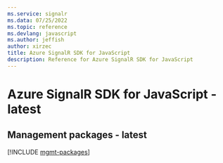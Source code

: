 ```yaml
---
ms.service: signalr
ms.data: 07/25/2022
ms.topic: reference
ms.devlang: javascript
ms.author: jeffish
author: xirzec
title: Azure SignalR SDK for JavaScript
description: Reference for Azure SignalR SDK for JavaScript
---
```

# Azure SignalR SDK for JavaScript - latest

## Management packages - latest
[!INCLUDE [mgmt-packages](signalr-mgmt-index.md)]
